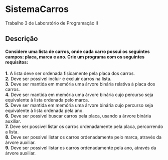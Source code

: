 # SistemaCarros
Trabalho 3 de Laboratório de Programação II
## Descrição
#### Considere uma lista de carros, onde cada carro possui os seguintes campos: placa, marca e ano. Crie um programa com os seguintes requisitos:
**1.** A lista deve ser ordenada fisicamente pela placa dos carros.<br/>
**2.** Deve ser possivel incluir e excluir carros na lista.<br/>
**3.** Deve ser mantida em memória uma árvore binária relativa à placa dos carros.<br/>
**4.** Deve ser mantida em memória uma árvore binária cujo percurso seja equivalente à lista ordenada pelo marca.<br/>
**5.** Deve ser mantida em memória uma árvore binária cujo percurso seja equivalente à lista ordenada pela ano.<br/>
**6.** Deve ser possível buscar carros pela placa, usando a árvore binária auxiliar.<br/>
**7.** Deve ser possivel listar os carros ordenadamente pela placa, percorrendo a lista.<br/>
**8.** Deve ser possivel listar os carros ordenadamente pelo marca, através da árvore auxiliar.<br/>
**9.** Deve ser possivel listar os carros ordenadamente pela ano, através da árvore auxiliar.
